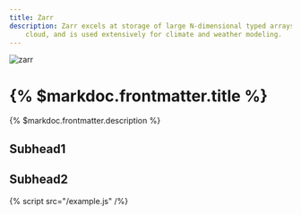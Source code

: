 ```yaml
---
title: Zarr
description: Zarr excels at storage of large N-dimensional typed arrays on the
    cloud, and is used extensively for climate and weather modeling.
---
```


![zarr](/images/zarr_200.png)

# {% $markdoc.frontmatter.title %}

{% $markdoc.frontmatter.description %}

## Subhead1

## Subhead2

{% script src="/example.js" /%}

